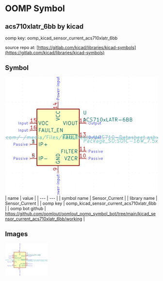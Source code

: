 # OOMP Symbol  
## acs710xlatr_6bb  by kicad  
  
oomp key: oomp_kicad_sensor_current_acs710xlatr_6bb  
  
source repo at: [https://gitlab.com/kicad/libraries/kicad-symbols](https://gitlab.com/kicad/libraries/kicad-symbols)  
## Symbol  
  
[![working.png](working_600.png)](working.png)  
| name | value | 
| --- | --- | 
| symbol name | Sensor_Current | 
| library name | Sensor_Current | 
| oomp key | oomp_kicad_sensor_current_acs710xlatr_6bb | 
| oomp bot github | https://github.com/oomlout/oomlout_oomp_symbol_bot/tree/main/kicad_sensor_current_acs710xlatr_6bb/working | 
## Images  
  
[![working.png](working_140.png)](working.png)  
